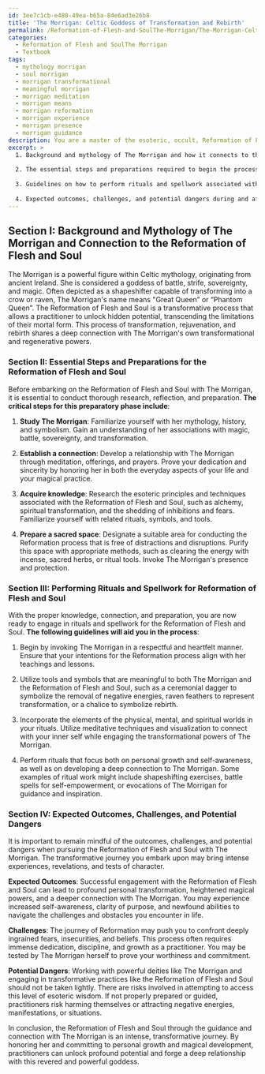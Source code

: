 ```yaml
---
id: 3ee7c1cb-e480-49ea-b65a-84e6ad3e26b8
title: 'The Morrigan: Celtic Goddess of Transformation and Rebirth'
permalink: /Reformation-of-Flesh-and-SoulThe-Morrigan/The-Morrigan-Celtic-Goddess-of-Transformation-and-Rebirth/
categories:
  - Reformation of Flesh and SoulThe Morrigan
  - Textbook
tags:
  - mythology morrigan
  - soul morrigan
  - morrigan transformational
  - meaningful morrigan
  - morrigan meditation
  - morrigan means
  - morrigan reformation
  - morrigan experience
  - morrigan presence
  - morrigan guidance
description: You are a master of the esoteric, occult, Reformation of Flesh and SoulThe Morrigan and education, you have written many textbooks on the subject in ways that provide students with rich and deep understanding of the subject. You are being asked to write textbook-like sections on a topic and you do it with full context, explainability, and reliability in accuracy to the true facts of the topic at hand, in a textbook style that a student would easily be able to learn from, in a rich, engaging, and contextual way. Always include relevant context (such as formulas and history), related concepts, and in a way that someone can gain deep insights from.
excerpt: >
  1. Background and mythology of The Morrigan and how it connects to the Reformation of Flesh and Soul.
  
  2. The essential steps and preparations required to begin the process of Reformation.
  
  3. Guidelines on how to perform rituals and spellwork associated with the Reformation of Flesh and Soul when working with The Morrigan.
  
  4. Expected outcomes, challenges, and potential dangers during and after the Reformation.
---
```


## Section I: Background and Mythology of The Morrigan and Connection to the Reformation of Flesh and Soul

The Morrigan is a powerful figure within Celtic mythology, originating from ancient Ireland. She is considered a goddess of battle, strife, sovereignty, and magic. Often depicted as a shapeshifter capable of transforming into a crow or raven, The Morrigan's name means "Great Queen” or “Phantom Queen”. The Reformation of Flesh and Soul is a transformative process that allows a practitioner to unlock hidden potential, transcending the limitations of their mortal form. This process of transformation, rejuvenation, and rebirth shares a deep connection with The Morrigan's own transformational and regenerative powers.

### Section II: Essential Steps and Preparations for the Reformation of Flesh and Soul

Before embarking on the Reformation of Flesh and Soul with The Morrigan, it is essential to conduct thorough research, reflection, and preparation. **The critical steps for this preparatory phase include**:

1. **Study The Morrigan**: Familiarize yourself with her mythology, history, and symbolism. Gain an understanding of her associations with magic, battle, sovereignty, and transformation.

2. **Establish a connection**: Develop a relationship with The Morrigan through meditation, offerings, and prayers. Prove your dedication and sincerity by honoring her in both the everyday aspects of your life and your magical practice.

3. **Acquire knowledge**: Research the esoteric principles and techniques associated with the Reformation of Flesh and Soul, such as alchemy, spiritual transformation, and the shedding of inhibitions and fears. Familiarize yourself with related rituals, symbols, and tools.

4. **Prepare a sacred space**: Designate a suitable area for conducting the Reformation process that is free of distractions and disruptions. Purify this space with appropriate methods, such as clearing the energy with incense, sacred herbs, or ritual tools. Invoke The Morrigan's presence and protection.

### Section III: Performing Rituals and Spellwork for Reformation of Flesh and Soul

With the proper knowledge, connection, and preparation, you are now ready to engage in rituals and spellwork for the Reformation of Flesh and Soul. **The following guidelines will aid you in the process**:

1. Begin by invoking The Morrigan in a respectful and heartfelt manner. Ensure that your intentions for the Reformation process align with her teachings and lessons.

2. Utilize tools and symbols that are meaningful to both The Morrigan and the Reformation of Flesh and Soul, such as a ceremonial dagger to symbolize the removal of negative energies, raven feathers to represent transformation, or a chalice to symbolize rebirth.

3. Incorporate the elements of the physical, mental, and spiritual worlds in your rituals. Utilize meditative techniques and visualization to connect with your inner self while engaging the transformational powers of The Morrigan.

4. Perform rituals that focus both on personal growth and self-awareness, as well as on developing a deep connection to The Morrigan. Some examples of ritual work might include shapeshifting exercises, battle spells for self-empowerment, or evocations of The Morrigan for guidance and inspiration.

### Section IV: Expected Outcomes, Challenges, and Potential Dangers

It is important to remain mindful of the outcomes, challenges, and potential dangers when pursuing the Reformation of Flesh and Soul with The Morrigan. The transformative journey you embark upon may bring intense experiences, revelations, and tests of character.

**Expected Outcomes**: Successful engagement with the Reformation of Flesh and Soul can lead to profound personal transformation, heightened magical powers, and a deeper connection with The Morrigan. You may experience increased self-awareness, clarity of purpose, and newfound abilities to navigate the challenges and obstacles you encounter in life.

**Challenges**: The journey of Reformation may push you to confront deeply ingrained fears, insecurities, and beliefs. This process often requires immense dedication, discipline, and growth as a practitioner. You may be tested by The Morrigan herself to prove your worthiness and commitment.

**Potential Dangers**: Working with powerful deities like The Morrigan and engaging in transformative practices like the Reformation of Flesh and Soul should not be taken lightly. There are risks involved in attempting to access this level of esoteric wisdom. If not properly prepared or guided, practitioners risk harming themselves or attracting negative energies, manifestations, or situations.

In conclusion, the Reformation of Flesh and Soul through the guidance and connection with The Morrigan is an intense, transformative journey. By honoring her and committing to personal growth and magical development, practitioners can unlock profound potential and forge a deep relationship with this revered and powerful goddess.
